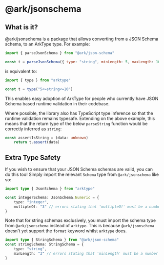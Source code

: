 # @ark/jsonschema

## What is it?

@ark/jsonschema is a package that allows converting from a JSON Schema schema, to an ArkType type. For example:

```js
import { parseJsonSchema } from "@ark/json-schema"

const t = parseJsonSchema({ type: "string", minLength: 5, maxLength: 10 })
```

is equivalent to:

```js
import { type } from "arktype"

const t = type("5<=string<=10")
```

This enables easy adoption of ArkType for people who currently have JSON Schema based runtime validation in their codebase.

Where possible, the library also has TypeScript type inference so that the runtime validation remains typesafe. Extending on the above example, this means that the return type of the below `parseString` function would be correctly inferred as `string`:

```ts
const assertIsString = (data: unknown)
    return t.assert(data)
```

## Extra Type Safety

If you wish to ensure that your JSON Schema schemas are valid, you can do this too! Simply import the relevant `Schema` type from `@ark/jsonschema` like so:

```ts
import type { JsonSchema } from "arktype"

const integerSchema: JsonSchema.Numeric = {
	type: "integer",
	multipleOf: "3" // errors stating that 'multipleOf' must be a number
}
```

Note that for string schemas exclusively, you must import the schema type from `@ark/jsonschema` instead of `arktype`. This is because `@ark/jsonschema` doesn't yet support the `format` keyword whilst `arktype` does.

```ts
import type { StringSchema } from "@ark/json-schema"
const stringSchema: StringSchema = {
	type: "string",
	minLength: "3" // errors stating that 'minLength' must be a number
}
```
